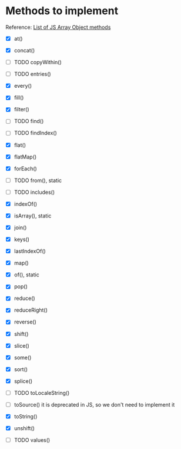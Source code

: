 # Methods to implement

Reference: [List of JS Array Object methods](https://developer.mozilla.org/en-US/docs/Web/JavaScript/Reference/Global_Objects/Array)

- [x] at()
- [x] concat()
- [ ] TODO copyWithin()
- [ ] TODO entries()
- [x] every()
- [x] fill()
- [x] filter()
- [ ] TODO find()
- [ ] TODO findIndex()
- [x] flat()
- [x] flatMap()
- [x] forEach()
- [ ] TODO from(), static
- [ ] TODO includes()
- [x] indexOf()
- [x] isArray(), static
- [x] join()
- [x] keys()
- [x] lastIndexOf()
- [x] map()
- [x] of(), static
- [x] pop()
- [x] reduce()
- [x] reduceRight()
- [x] reverse()
- [x] shift()
- [x] slice()
- [x] some()
- [x] sort()
- [x] splice()
- [ ] TODO toLocaleString()
- [ ] toSource() it is deprecated in JS, so we don't need to implement it
- [x] toString()
- [x] unshift()
- [ ] TODO values()

